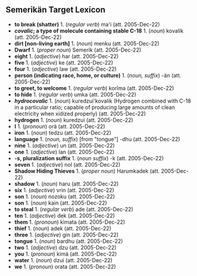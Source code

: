 ## Semerikän Target Lexicon

- **to break (shatter)**  1. (_regular verb_) ma'i (att. 2005-Dec-22)
- **_covalic_; a type of molecule containing stable C-18** 1. (_noun_) kovalik (att. 2005-Dec-22)
- **dirt [non-living earth]** 1. (_noun_) menku (att. 2005-Dec-22)
- **Dwarf** 1. (_proper noun_) Semerik (att. 2005-Dec-22)
- **eight** 1. (_adjective_) har (att. 2005-Dec-22)
- **five** 1. (_adjective_) ke (att. 2005-Dec-22)
- **four** 1. (_adjective_) law (att. 2005-Dec-22)
- **person (indicating race, home, or culture)** 1. (_noun, suffix_) -än (att. 2005-Dec-22)
- **to greet, to welcome**  1. (_regular verb_) korîma (att. 2005-Dec-22)
- **to hide** 1. (_regular verb_) umka (att. 2005-Dec-22)
- **_hydrocovalic_** 1. (_noun_) kuredzui'kovalik (Hydrogen combined with C-18 in a particular ratio; capable of producing large amounts of clean electricity when xidized properly) (att. 2005-Dec-22)
- **hydrogen** 1. (_noun_) kuredzui (att. 2005-Dec-22)
- **I** 1. (_pronoun_) orä (att. 2005-Dec-22)
- **iron** 1. (_noun_) tedzu (att. 2005-Dec-22)
- **language** 1. (_noun, suffix_) [from "tongue"] -dhu (att. 2005-Dec-22)
- **nine** 1. (_adjective_) un (att. 2005-Dec-22)
- **one** 1. (_adjective_) lan (att. 2005-Dec-22)
- **-s, pluralization suffix** 1. (_noun suffix_) -k (att. 2005-Dec-22)
- **seven** 1. (_adjective_) nol (att. 2005-Dec-22)
- **Shadow Hiding Thieves** 1. (_proper noun_) Harumkadek (att. 2005-Dec-22)
- **shadow** 1. (_noun_) haru (att. 2005-Dec-22)
- **six** 1. (_adjective_) vrin (att. 2005-Dec-22)
- **son** 1. (_noun_) nozoku (att. 2005-Dec-22)
- **son** 1. (_noun_) kain (att. 2005-Dec-22)
- **to steal** 1. (_regular verb_) ade (att. 2005-Dec-22)
- **ten** 1. (_adjective_) dek (att. 2005-Dec-22)
- **them** 1. (_pronoun_) kimata (att. 2005-Dec-22)
- **thief** 1. (_noun_) adek (att. 2005-Dec-22)
- **three** 1. (_adjective_) gin (att. 2005-Dec-22)
- **tongue** 1. (_noun_) bardhu (att. 2005-Dec-22)
- **two** 1. (_adjective_) dzu (att. 2005-Dec-22)
- **you** 1. (_pronoun_) kimä (att. 2005-Dec-22)
- **water** 1. (_noun_) dzui (att. 2005-Dec-22)
- **we** 1. (_pronoun_) orata (att. 2005-Dec-22)
